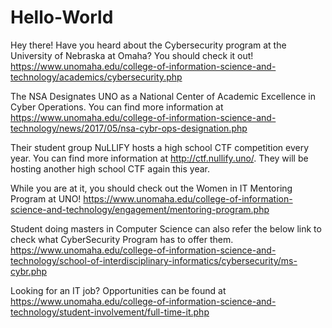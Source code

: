 # Hello-World

Hey there! Have you heard about the Cybersecurity program at the University of Nebraska at Omaha? You should check it out! https://www.unomaha.edu/college-of-information-science-and-technology/academics/cybersecurity.php

The NSA Designates UNO as a National Center of Academic Excellence in Cyber Operations. You can find more information at https://www.unomaha.edu/college-of-information-science-and-technology/news/2017/05/nsa-cybr-ops-designation.php

Their student group NuLLIFY hosts a high school CTF competition every year.
You can find more information at http://ctf.nullify.uno/. They will be hosting another high school CTF again this year.

While you are at it, you should check out the Women in IT Mentoring Program at UNO!
https://www.unomaha.edu/college-of-information-science-and-technology/engagement/mentoring-program.php

Student doing masters in Computer Science can also refer the below link to check what CyberSecurity Program has to offer them.
https://www.unomaha.edu/college-of-information-science-and-technology/school-of-interdisciplinary-informatics/cybersecurity/ms-cybr.php

Looking for an IT job?  Opportunities can be found at https://www.unomaha.edu/college-of-information-science-and-technology/student-involvement/full-time-it.php

